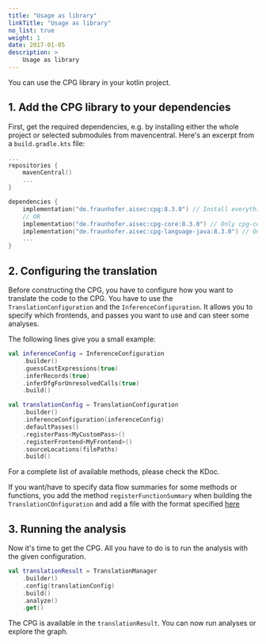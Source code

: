 ```yaml
---
title: "Usage as library"
linkTitle: "Usage as library"
no_list: true
weight: 1
date: 2017-01-05
description: >
    Usage as library
---
```


You can use the CPG library in your kotlin project.

## 1. Add the CPG library to your dependencies

First, get the required dependencies, e.g. by installing either the whole
project or selected submodules from mavencentral.
Here's an excerpt from a `build.gradle.kts` file:
```kotlin
...
repositories {
    mavenCentral()
    ...
}

dependencies {
    implementation("de.fraunhofer.aisec:cpg:8.3.0") // Install everything
    // OR
    implementation("de.fraunhofer.aisec:cpg-core:8.3.0") // Only cpg-core
    implementation("de.fraunhofer.aisec:cpg-language-java:8.3.0") // Only the java language frontend
    ...
}
```

## 2. Configuring the translation

Before constructing the CPG, you have to configure how you want to translate the
code to the CPG. You have to use the `TranslationConfiguration` and the
`InferenceConfiguration`. It allows you to specify which frontends, and passes
you want to use and can steer some analyses. 

The following lines give you a small example:
```kotlin
val inferenceConfig = InferenceConfiguration
    .builder()
    .guessCastExpressions(true)
    .inferRecords(true)
    .inferDfgForUnresolvedCalls(true)
    .build()

val translationConfig = TranslationConfiguration
    .builder()
    .inferenceConfiguration(inferenceConfig)
    .defaultPasses()
    .registerPass<MyCustomPass>()
    .registerFrontend<MyFrontend>()
    .sourceLocations(filePaths)
    .build()
```

For a complete list of available methods, please check the KDoc.

If you want/have to specify data flow summaries for some methods or functions, you add the method `registerFunctionSummary` when building the `TranslationCOnfiguration` and add a file with the format specified [here](../CPG/specs/dfg-function-summaries.md)

## 3. Running the analysis

Now it's time to get the CPG. All you have to do is to run the analysis with the
given configuration.
```kotlin
val translationResult = TranslationManager
    .builder()
    .config(translationConfig)
    .build()
    .analyze()
    .get()
```

The CPG is available in the `translationResult`. You can now run analyses or
explore the graph.

